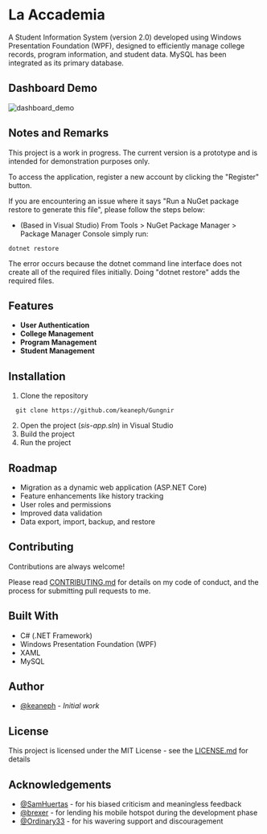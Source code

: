 # La Accademia

A Student Information System (version 2.0) developed using Windows Presentation Foundation (WPF), designed to 
efficiently manage college records, program information, and student data. MySQL has been integrated as its
primary database.


## Dashboard Demo
![dashboard_demo](https://github.com/user-attachments/assets/aad25080-9f0d-4ad8-b557-36723d06d063)


## Notes and Remarks

This project is a work in progress. The current version is a prototype and is intended for demonstration purposes only.


To access the application, register a new account by clicking the "Register" button.

If you are encountering an issue where it says "Run a NuGet package restore to generate this file", please follow the steps below:
- (Based in Visual Studio) From Tools > NuGet Package Manager > Package Manager Console simply run:

```
dotnet restore
```

The error occurs because the dotnet command line interface does not create all of the required files initially. Doing "dotnet restore" adds the required files.

## Features

- **User Authentication**
- **College Management**
- **Program Management**
- **Student Management**

## Installation

1. Clone the repository

```
  git clone https://github.com/keaneph/Gungnir
```

2. Open the project (*sis-app.sln*) in Visual Studio
3. Build the project
4. Run the project


## Roadmap

- Migration as a dynamic web application (ASP.NET Core)
- Feature enhancements like history tracking
- User roles and permissions
- Improved data validation
- Data export, import, backup, and restore


## Contributing

Contributions are always welcome!

Please read [CONTRIBUTING.md](CONTRIBUTING.md) for details on my code of conduct, and the
process for submitting pull requests to me.


## Built With
- C# (.NET Framework)
- Windows Presentation Foundation (WPF)
- XAML
- MySQL


## Author
* [@keaneph](https://github.com/keaneph) - *Initial work*


## License

This project is licensed under the MIT License - see the [LICENSE.md](LICENSE.md) for details


## Acknowledgements

* [@SamHuertas](https://github.com/SamHuertas) - for his biased criticism and meaningless feedback
* [@brexer](https://github.com/brexer) - for lending his mobile hotspot during the development phase
* [@Ordinary33](https://github.com/Ordinary33) - for his wavering support and discouragement
